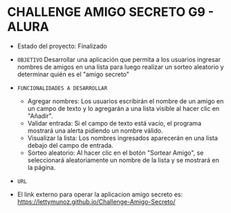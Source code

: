 <h1> CHALLENGE AMIGO SECRETO G9 - ALURA </h1>

- Estado del proyecto: Finalizado

- ``OBJETIVO``
  Desarrollar una aplicación que permita a los usuarios ingresar nombres de amigos en una lista para luego realizar un sorteo aleatorio y determinar quién es el "amigo secreto"

- ``FUNCIONALIDADES A DESARROLLAR``
  - Agregar nombres: Los usuarios escribirán el nombre de un amigo en un campo de texto y lo agregarán a una lista visible al hacer clic en "Añadir".
  - Validar entrada: Si el campo de texto está vacío, el programa mostrará una alerta pidiendo un nombre válido.
  - Visualizar la lista: Los nombres ingresados aparecerán en una lista debajo del campo de entrada.
  - Sorteo aleatorio: Al hacer clic en el botón "Sortear Amigo", se seleccionará aleatoriamente un nombre de la lista y se mostrará en la página.
 
- ``URL``
- El link externo para operar la aplicacion amigo secreto es: https://lettymunoz.github.io/Challenge-Amigo-Secreto/
